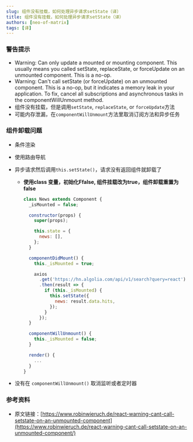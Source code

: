 ```yaml
---
slug: 组件没有挂载，如何处理异步请求setState（译）
title: 组件没有挂载，如何处理异步请求setState（译）
authors: [neo-of-matrix]
tags: [译]
---
```


### 警告提示

- Warning: Can only update a mounted or mounting component. This usually means you called setState, replaceState, or forceUpdate on an unmounted component. This is a no-op.
- Warning: Can't call setState (or forceUpdate) on an unmounted component. This is a no-op, but it indicates a memory leak in your application. To fix, cancel all subscriptions and asynchronous tasks in the componentWillUnmount method.
- 组件没有挂载，但是调用`setState`, `replaceState`, or `forceUpdate`方法
- 可能内存泄漏，在`componentWillUnmount`方法里取消订阅方法和异步任务

### 组件卸载问题

- 条件渲染
- 使用路由导航
- 异步请求然后调用`this.setState()`，请求没有返回组件就卸载了
    - **使用class 变量，初始化Ffalse,  组件挂载改为true，组件卸载重置为false**
        
        ```jsx
        class News extends Component {
          _isMounted = false;
        
          constructor(props) {
            super(props);
        
            this.state = {
              news: [],
            };
          }
        
          componentDidMount() {
            this._isMounted = true;
        
            axios
              .get('https://hn.algolia.com/api/v1/search?query=react')
              .then(result => {
                if (this._isMounted) {
                  this.setState({
                    news: result.data.hits,
                  });
                }
              });
          }
        
          componentWillUnmount() {
            this._isMounted = false;
          }
        
          render() {
            ...
          }
        }
        ```
        
- 没有在 `componentWillUnmount()` 取消监听或者定时器

### 参考资料

- 原文链接：[https://www.robinwieruch.de/react-warning-cant-call-setstate-on-an-unmounted-component](https://www.robinwieruch.de/react-warning-cant-call-setstate-on-an-unmounted-component/)